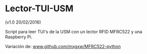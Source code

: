 # Lector-TUI-USM
(v1.0 20/02/2016)

Script para leer TUI's de la USM con un lector RFID MFRC522 y una Raspberry Pi.

Variación de: www.github.com/mxgxw/MFRC522-python


